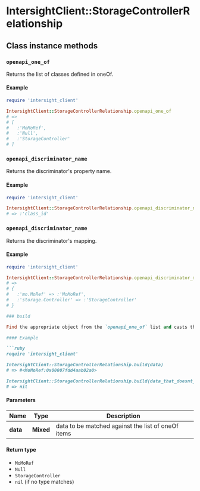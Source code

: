 # IntersightClient::StorageControllerRelationship

## Class instance methods

### `openapi_one_of`

Returns the list of classes defined in oneOf.

#### Example

```ruby
require 'intersight_client'

IntersightClient::StorageControllerRelationship.openapi_one_of
# =>
# [
#   :'MoMoRef',
#   :'Null',
#   :'StorageController'
# ]
```

### `openapi_discriminator_name`

Returns the discriminator's property name.

#### Example

```ruby
require 'intersight_client'

IntersightClient::StorageControllerRelationship.openapi_discriminator_name
# => :'class_id'
```

### `openapi_discriminator_name`

Returns the discriminator's mapping.

#### Example

```ruby
require 'intersight_client'

IntersightClient::StorageControllerRelationship.openapi_discriminator_mapping
# =>
# {
#   :'mo.MoRef' => :'MoMoRef',
#   :'storage.Controller' => :'StorageController'
# }

### build

Find the appropriate object from the `openapi_one_of` list and casts the data into it.

#### Example

```ruby
require 'intersight_client'

IntersightClient::StorageControllerRelationship.build(data)
# => #<MoMoRef:0x00007fdd4aab02a0>

IntersightClient::StorageControllerRelationship.build(data_that_doesnt_match)
# => nil
```

#### Parameters

| Name | Type | Description |
| ---- | ---- | ----------- |
| **data** | **Mixed** | data to be matched against the list of oneOf items |

#### Return type

- `MoMoRef`
- `Null`
- `StorageController`
- `nil` (if no type matches)

